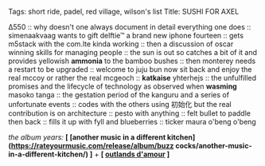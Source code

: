 Tags: short ride, padel, red village, wilson's list
Title: SUSHI FOR AXEL
  
∆550 :: why doesn't one always document in detail everything one does :: simenaakvaag wants to gift delftie™ a brand new iphone fourteen :: gets m5stack with the com.lte kinda working :: then a discussion of oscar winning skills for managing people :: the sun is out so catches a bit of it and provides yellowish **ammonia** to the bamboo bushes :: then monterey needs a restart to be upgraded :: welcome to juju bun now sit back and enjoy the real mccoy or rather the real mcgeoch :: **katkaise** yhterhejs :: the unfulfilled promises and the lifecycle of technology as observed when **wasming** masoko tanga :: the gestation period of the kanguru and a series of unfortunate events :: codes with the others using 初始化 but the real contribution is on architecture :: pesto with anything :: felt bullet to paddle then back :: fills it up with fyll and blueberries :: ticker maura o'beng o'beng  
  
_the album years:_ **[ [another music in a different kitchen](https://rateyourmusic.com/release/album/buzz cocks/another-music-in-a-different-kitchen/) ]** + **[ [outlands d'amour](https://rateyourmusic.com/release/album/the-police/outlandos-damour-13/) ]**  
